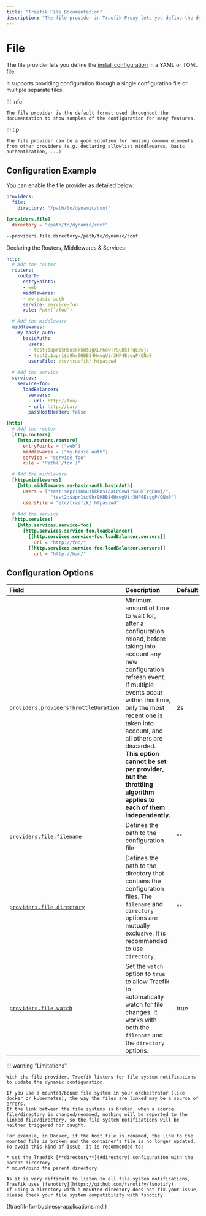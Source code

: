 ```yaml
---
title: "Traefik File Documentation"
description: "The file provider in Traefik Proxy lets you define the dynamic configuration in a YAML or TOML file. Read the technical documentation."
---
```


# File

The file provider lets you define the [install configuration](../overview.md) in a YAML or TOML file.

It supports providing configuration through a single configuration file or multiple separate files.

!!! info

    The file provider is the default format used throughout the documentation to show samples of the configuration for many features.

!!! tip

    The file provider can be a good solution for reusing common elements from other providers (e.g. declaring allowlist middlewares, basic authentication, ...)

## Configuration Example

You can enable the file provider as detailed below:

```yaml tab="File (YAML)"
providers:
  file:
    directory: "/path/to/dynamic/conf"
```

```toml tab="File (TOML)"
[providers.file]
  directory = "/path/to/dynamic/conf"
```

```bash tab="CLI"
--providers.file.directory=/path/to/dynamic/conf
```

Declaring the Routers, Middlewares & Services:

```yaml tab="YAML"
http:
  # Add the router
  routers:
    router0:
      entryPoints:
      - web
      middlewares:
      - my-basic-auth
      service: service-foo
      rule: Path(`/foo`)

  # Add the middleware
  middlewares:
    my-basic-auth:
      basicAuth:
        users:
        - test:$apr1$H6uskkkW$IgXLP6ewTrSuBkTrqE8wj/
        - test2:$apr1$d9hr9HBB$4HxwgUir3HP4EsggP/QNo0
        usersFile: etc/traefik/.htpasswd

  # Add the service
  services:
    service-foo:
      loadBalancer:
        servers:
        - url: http://foo/
        - url: http://bar/
        passHostHeader: false
```

```toml tab="TOML"
[http]
  # Add the router
  [http.routers]
    [http.routers.router0]
      entryPoints = ["web"]
      middlewares = ["my-basic-auth"]
      service = "service-foo"
      rule = "Path(`/foo`)"

  # Add the middleware
  [http.middlewares]
    [http.middlewares.my-basic-auth.basicAuth]
      users = ["test:$apr1$H6uskkkW$IgXLP6ewTrSuBkTrqE8wj/",
                "test2:$apr1$d9hr9HBB$4HxwgUir3HP4EsggP/QNo0"]
      usersFile = "etc/traefik/.htpasswd"

  # Add the service
  [http.services]
    [http.services.service-foo]
      [http.services.service-foo.loadBalancer]
        [[http.services.service-foo.loadBalancer.servers]]
          url = "http://foo/"
        [[http.services.service-foo.loadBalancer.servers]]
          url = "http://bar/"
```

## Configuration Options

| Field | Description                                               | Default              | Required |
|:------|:----------------------------------------------------------|:---------------------|:---------|
| <a id="opt-providers-providersThrottleDuration" href="#opt-providers-providersThrottleDuration" title="#opt-providers-providersThrottleDuration">`providers.providersThrottleDuration`</a> | Minimum amount of time to wait for, after a configuration reload, before taking into account any new configuration refresh event.<br />If multiple events occur within this time, only the most recent one is taken into account, and all others are discarded.<br />**This option cannot be set per provider, but the throttling algorithm applies to each of them independently.** | 2s  | No |
| <a id="opt-providers-file-filename" href="#opt-providers-file-filename" title="#opt-providers-file-filename">`providers.file.filename`</a> | Defines the path to the configuration file.  |  ""    | Yes   |
| <a id="opt-providers-file-directory" href="#opt-providers-file-directory" title="#opt-providers-file-directory">`providers.file.directory`</a> | Defines the path to the directory that contains the configuration files. The `filename` and `directory` options are mutually exclusive. It is recommended to use `directory`.  |  ""    | Yes   |
| <a id="opt-providers-file-watch" href="#opt-providers-file-watch" title="#opt-providers-file-watch">`providers.file.watch`</a> | Set the `watch` option to `true` to allow Traefik to automatically watch for file changes. It works with both the `filename` and the `directory` options. | true | No |

!!! warning "Limitations"

    With the file provider, Traefik listens for file system notifications to update the dynamic configuration.

    If you use a mounted/bound file system in your orchestrator (like docker or kubernetes), the way the files are linked may be a source of errors.
    If the link between the file systems is broken, when a source file/directory is changed/renamed, nothing will be reported to the linked file/directory, so the file system notifications will be neither triggered nor caught.

    For example, in Docker, if the host file is renamed, the link to the mounted file is broken and the container's file is no longer updated.
    To avoid this kind of issue, it is recommended to:

    * set the Traefik [**directory**](#directory) configuration with the parent directory
    * mount/bind the parent directory

    As it is very difficult to listen to all file system notifications, Traefik uses [fsnotify](https://github.com/fsnotify/fsnotify).
    If using a directory with a mounted directory does not fix your issue, please check your file system compatibility with fsnotify.

{!traefik-for-business-applications.md!}
